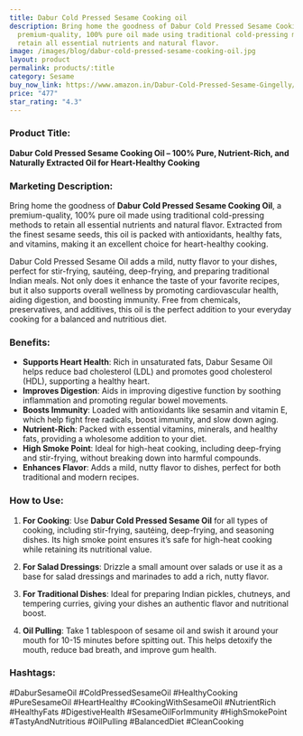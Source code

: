 ```yaml
---
title: Dabur Cold Pressed Sesame Cooking oil
description: Bring home the goodness of Dabur Cold Pressed Sesame Cooking Oil, a
  premium-quality, 100% pure oil made using traditional cold-pressing methods to
  retain all essential nutrients and natural flavor.
image: /images/blog/dabur-cold-pressed-sesame-cooking-oil.jpg
layout: product
permalink: products/:title
category: Sesame
buy_now_link: https://www.amazon.in/Dabur-Cold-Pressed-Sesame-Gingelly/dp/B095XC1T9F/ref=sr_1_10?crid=A4KOR1T28SZX&tag=ayushmonk-21
price: "477"
star_rating: "4.3"
---
```

### Product Title:
**Dabur Cold Pressed Sesame Cooking Oil – 100% Pure, Nutrient-Rich, and Naturally Extracted Oil for Heart-Healthy Cooking**

### Marketing Description:
Bring home the goodness of **Dabur Cold Pressed Sesame Cooking Oil**, a premium-quality, 100% pure oil made using traditional cold-pressing methods to retain all essential nutrients and natural flavor. Extracted from the finest sesame seeds, this oil is packed with antioxidants, healthy fats, and vitamins, making it an excellent choice for heart-healthy cooking.

Dabur Cold Pressed Sesame Oil adds a mild, nutty flavor to your dishes, perfect for stir-frying, sautéing, deep-frying, and preparing traditional Indian meals. Not only does it enhance the taste of your favorite recipes, but it also supports overall wellness by promoting cardiovascular health, aiding digestion, and boosting immunity. Free from chemicals, preservatives, and additives, this oil is the perfect addition to your everyday cooking for a balanced and nutritious diet.

### Benefits:
- **Supports Heart Health**: Rich in unsaturated fats, Dabur Sesame Oil helps reduce bad cholesterol (LDL) and promotes good cholesterol (HDL), supporting a healthy heart.
- **Improves Digestion**: Aids in improving digestive function by soothing inflammation and promoting regular bowel movements.
- **Boosts Immunity**: Loaded with antioxidants like sesamin and vitamin E, which help fight free radicals, boost immunity, and slow down aging.
- **Nutrient-Rich**: Packed with essential vitamins, minerals, and healthy fats, providing a wholesome addition to your diet.
- **High Smoke Point**: Ideal for high-heat cooking, including deep-frying and stir-frying, without breaking down into harmful compounds.
- **Enhances Flavor**: Adds a mild, nutty flavor to dishes, perfect for both traditional and modern recipes.

### How to Use:
1. **For Cooking**: Use **Dabur Cold Pressed Sesame Oil** for all types of cooking, including stir-frying, sautéing, deep-frying, and seasoning dishes. Its high smoke point ensures it’s safe for high-heat cooking while retaining its nutritional value.
   
2. **For Salad Dressings**: Drizzle a small amount over salads or use it as a base for salad dressings and marinades to add a rich, nutty flavor.

3. **For Traditional Dishes**: Ideal for preparing Indian pickles, chutneys, and tempering curries, giving your dishes an authentic flavor and nutritional boost.

4. **Oil Pulling**: Take 1 tablespoon of sesame oil and swish it around your mouth for 10-15 minutes before spitting out. This helps detoxify the mouth, reduce bad breath, and improve gum health.

### Hashtags:
#DaburSesameOil #ColdPressedSesameOil #HealthyCooking #PureSesameOil #HeartHealthy #CookingWithSesameOil #NutrientRich #HealthyFats #DigestiveHealth #SesameOilForImmunity #HighSmokePoint #TastyAndNutritious #OilPulling #BalancedDiet #CleanCooking
